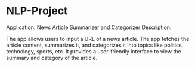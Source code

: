 # NLP-Project
Application: News Article Summarizer and Categorizer
Description:

The app allows users to input a URL of a news article.
The app fetches the article content, summarizes it, and categorizes it into topics like politics, technology, sports, etc.
It provides a user-friendly interface to view the summary and category of the article.
